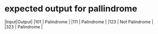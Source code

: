 # expected output for pallindrome


|Input|Output|
|101  | Palindrome  |
|111  | Palindrome   |
|123  | Not Palindrome   |
|323  | Palindrome  |
